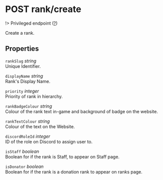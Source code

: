 # <span class="badge badge-light">POST</span> <span class="badge badge-light">rank/create</span>

!> Privileged endpoint ([?](privileged.md))

Create a rank.

## Properties

`rankSlug` *string*  
Unique Identifier.

`displayName` *string*  
Rank's Display Name.

`priority` *integer*  
Priority of rank in hierarchy.

`rankBadgeColour` *string*  
Colour of the rank text in-game and background of badge on the website.

`rankTextColour` *string*  
Colour of the text on the Website.

`discordRoleId` *integer*  
ID of the role on Discord to assign user to.

`isStaff` *boolean*  
Boolean for if the rank is Staff, to appear on Staff page.

`isDonator` *boolean*  
Boolean for if the rank is a donation rank to appear on ranks page.

